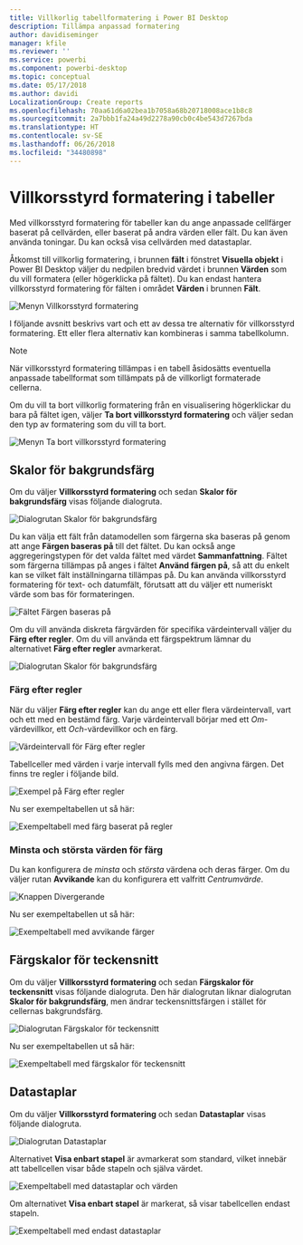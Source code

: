 ```yaml
---
title: Villkorlig tabellformatering i Power BI Desktop
description: Tillämpa anpassad formatering
author: davidiseminger
manager: kfile
ms.reviewer: ''
ms.service: powerbi
ms.component: powerbi-desktop
ms.topic: conceptual
ms.date: 05/17/2018
ms.author: davidi
LocalizationGroup: Create reports
ms.openlocfilehash: 70aa61d6a02bea1b7058a68b20718008ace1b8c8
ms.sourcegitcommit: 2a7bbb1fa24a49d2278a90cb0c4be543d7267bda
ms.translationtype: HT
ms.contentlocale: sv-SE
ms.lasthandoff: 06/26/2018
ms.locfileid: "34480898"
---
```

# <a name="conditional-formatting-in-tables"></a>Villkorsstyrd formatering i tabeller 
Med villkorsstyrd formatering för tabeller kan du ange anpassade cellfärger baserat på cellvärden, eller baserat på andra värden eller fält. Du kan även använda toningar. Du kan också visa cellvärden med datastaplar. 

Åtkomst till villkorlig formatering, i brunnen **fält** i fönstret **Visuella objekt** i Power BI Desktop väljer du nedpilen bredvid värdet i brunnen **Värden** som du vill formatera (eller högerklicka på fältet). Du kan endast hantera villkorsstyrd formatering för fälten i området **Värden** i brunnen **Fält**.

![Menyn Villkorsstyrd formatering](media/desktop-conditional-table-formatting/table-formatting-0-popup-menu.png)

I följande avsnitt beskrivs vart och ett av dessa tre alternativ för villkorsstyrd formatering. Ett eller flera alternativ kan kombineras i samma tabellkolumn.

> [!NOTE]
> När villkorsstyrd formatering tillämpas i en tabell åsidosätts eventuella anpassade tabellformat som tillämpats på de villkorligt formaterade cellerna.

Om du vill ta bort villkorlig formatering från en visualisering högerklickar du bara på fältet igen, väljer **Ta bort villkorsstyrd formatering** och väljer sedan den typ av formatering som du vill ta bort.

![Menyn Ta bort villkorsstyrd formatering](media/desktop-conditional-table-formatting/table-formatting-1-remove.png)

## <a name="background-color-scales"></a>Skalor för bakgrundsfärg

Om du väljer **Villkorsstyrd formatering** och sedan **Skalor för bakgrundsfärg** visas följande dialogruta.

![Dialogrutan Skalor för bakgrundsfärg](media/desktop-conditional-table-formatting/table-formatting-1-default-dialog.png)

Du kan välja ett fält från datamodellen som färgerna ska baseras på genom att ange **Färgen baseras på** till det fältet. Du kan också ange aggregeringstypen för det valda fältet med värdet **Sammanfattning**. Fältet som färgerna tillämpas på anges i fältet **Använd färgen på**, så att du enkelt kan se vilket fält inställningarna tillämpas på. Du kan använda villkorsstyrd formatering för text- och datumfält, förutsatt att du väljer ett numeriskt värde som bas för formateringen.

![Fältet Färgen baseras på](media/desktop-conditional-table-formatting/table-formatting-1-apply-color-to.png)

Om du vill använda diskreta färgvärden för specifika värdeintervall väljer du **Färg efter regler**. Om du vill använda ett färgspektrum lämnar du alternativet **Färg efter regler** avmarkerat. 

![Dialogrutan Skalor för bakgrundsfärg](media/desktop-conditional-table-formatting/table-formatting-1-color-by-rules-dialog.png)

### <a name="color-by-rules"></a>Färg efter regler

När du väljer **Färg efter regler** kan du ange ett eller flera värdeintervall, vart och ett med en bestämd färg.  Varje värdeintervall börjar med ett *Om*-värdevillkor, ett *Och*-värdevillkor och en färg.

![Värdeintervall för Färg efter regler](media/desktop-conditional-table-formatting/table-formatting-1-color-by-rules-if-value.png)

Tabellceller med värden i varje intervall fylls med den angivna färgen. Det finns tre regler i följande bild.

![Exempel på Färg efter regler](media/desktop-conditional-table-formatting/table-formatting-1-color-by-rules.png)

Nu ser exempeltabellen ut så här:

![Exempeltabell med färg baserat på regler](media/desktop-conditional-table-formatting/table-formatting-1-color-by-rules-table.png)


### <a name="color-minimum-to-maximum"></a>Minsta och största värden för färg

Du kan konfigurera de *minsta* och *största* värdena och deras färger. Om du väljer rutan **Avvikande** kan du konfigurera ett valfritt *Centrumvärde*.

![Knappen Divergerande](media/desktop-conditional-table-formatting/table-formatting-1-diverging.png)

Nu ser exempeltabellen ut så här:

![Exempeltabell med avvikande färger](media/desktop-conditional-table-formatting/table-formatting-1-diverging-table.png)

## <a name="font-color-scales"></a>Färgskalor för teckensnitt

Om du väljer **Villkorsstyrd formatering** och sedan **Färgskalor för teckensnitt** visas följande dialogruta. Den här dialogrutan liknar dialogrutan **Skalor för bakgrundsfärg**, men ändrar teckensnittsfärgen i stället för cellernas bakgrundsfärg.

![Dialogrutan Färgskalor för teckensnitt](media/desktop-conditional-table-formatting/table-formatting-2-diverging.png)

Nu ser exempeltabellen ut så här:

![Exempeltabell med färgskalor för teckensnitt](media/desktop-conditional-table-formatting/table-formatting-2-table.png)

## <a name="data-bars"></a>Datastaplar

Om du väljer **Villkorsstyrd formatering** och sedan **Datastaplar** visas följande dialogruta. 

![Dialogrutan Datastaplar](media/desktop-conditional-table-formatting/table-formatting-3-default.png)

Alternativet **Visa enbart stapel** är avmarkerat som standard, vilket innebär att tabellcellen visar både stapeln och själva värdet.

![Exempeltabell med datastaplar och värden](media/desktop-conditional-table-formatting/table-formatting-3-default-table.png)

Om alternativet **Visa enbart stapel** är markerat, så visar tabellcellen endast stapeln.

![Exempeltabell med endast datastaplar](media/desktop-conditional-table-formatting/table-formatting-3-default-table-bars.png)
